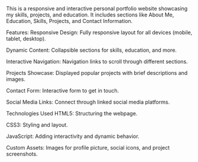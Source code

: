 This is a responsive and interactive personal portfolio website showcasing my skills, projects, and education. It includes sections like About Me, Education, Skills, Projects, and Contact Information.

Features:
Responsive Design: Fully responsive layout for all devices (mobile, tablet, desktop).

Dynamic Content: Collapsible sections for skills, education, and more.

Interactive Navigation: Navigation links to scroll through different sections.

Projects Showcase: Displayed popular projects with brief descriptions and images.

Contact Form: Interactive form to get in touch.

Social Media Links: Connect through linked social media platforms.

Technologies Used
HTML5: Structuring the webpage.

CSS3: Styling and layout.

JavaScript: Adding interactivity and dynamic behavior.

Custom Assets: Images for profile picture, social icons, and project screenshots.
